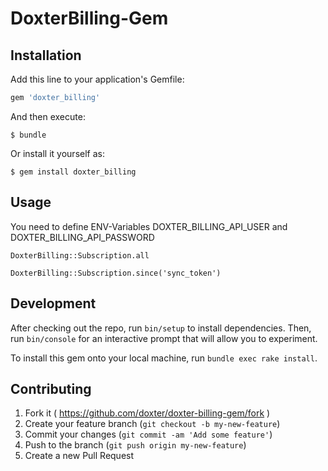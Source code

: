# DoxterBilling-Gem

## Installation

Add this line to your application's Gemfile:

```ruby
gem 'doxter_billing'
```

And then execute:

    $ bundle

Or install it yourself as:

    $ gem install doxter_billing

## Usage
You need to define ENV-Variables DOXTER_BILLING_API_USER and DOXTER_BILLING_API_PASSWORD

    DoxterBilling::Subscription.all
    
    DoxterBilling::Subscription.since('sync_token')

## Development

After checking out the repo, run `bin/setup` to install dependencies. Then, run `bin/console` for an interactive prompt that will allow you to experiment. 

To install this gem onto your local machine, run `bundle exec rake install`. 

## Contributing

1. Fork it ( https://github.com/doxter/doxter-billing-gem/fork )
2. Create your feature branch (`git checkout -b my-new-feature`)
3. Commit your changes (`git commit -am 'Add some feature'`)
4. Push to the branch (`git push origin my-new-feature`)
5. Create a new Pull Request
